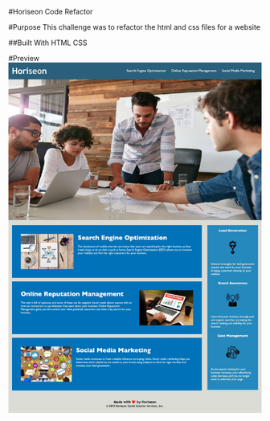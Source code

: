 #Horiseon Code Refactor

#Purpose
This challenge was to refactor the html and css files for a website

##Built With
HTML
CSS

#Preview
![Screenshot](assets/images/horiseon-screenshot.jpg)
